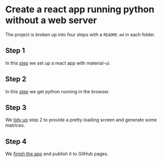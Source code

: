 # Create a react app running python without a web server

The project is broken up into four steps with a `README.md`
in each folder.

## Step 1

In this [step](https://github.com/rob-blackbourn/blog-react-python/blob/master/step1/README.md) we set up a react app with material-ui.

## Step 2

In this [step](https://github.com/rob-blackbourn/blog-react-python/blob/master/step2/README.md) we get python running in the browser.

## Step 3

We [tidy up](https://github.com/rob-blackbourn/blog-react-python/blob/master/step3/README.md) step 2 to provide a pretty loading screen
and generate some matrices.

## Step 4

We [finish the app](https://github.com/rob-blackbourn/blog-react-python/blob/master/step4/README.md) and publish it to GitHub pages.
